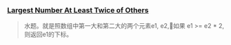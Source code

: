 ### [Largest Number At Least Twice of Others](https://leetcode.com/problems/largest-number-at-least-twice-of-others/submissions/)

> 水题。就是照数组中第一大和第二大的两个元素e1, e2,如果 e1 >= e2 * 2, 则返回e1的下标。
